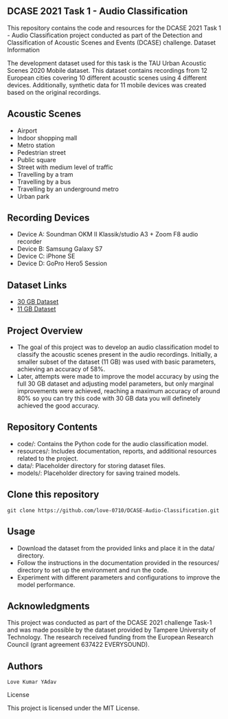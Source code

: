 ## DCASE 2021 Task 1 - Audio Classification

This repository contains the code and resources for the DCASE 2021 Task 1 - Audio Classification project conducted as part of the Detection and Classification of Acoustic Scenes and Events (DCASE) challenge.
Dataset Information

The development dataset used for this task is the TAU Urban Acoustic Scenes 2020 Mobile dataset. This dataset contains recordings from 12 European cities covering 10 different acoustic scenes using 4 different devices. Additionally, synthetic data for 11 mobile devices was created based on the original recordings.
## Acoustic Scenes

- Airport
- Indoor shopping mall
- Metro station
- Pedestrian street
- Public square
- Street with medium level of traffic
- Travelling by a tram
- Travelling by a bus
- Travelling by an underground metro
- Urban park

## Recording Devices

- Device A: Soundman OKM II Klassik/studio A3 + Zoom F8 audio recorder
- Device B: Samsung Galaxy S7
- Device C: iPhone SE
- Device D: GoPro Hero5 Session

## Dataset Links

- [30 GB Dataset](https://zenodo.org/records/3819968)
- [11 GB Dataset](https://zenodo.org/records/4767109)

## Project Overview

- The goal of this project was to develop an audio classification model to classify the acoustic scenes present in the audio recordings. Initially, a smaller subset of the dataset (11 GB) was used with basic parameters, achieving an accuracy of 58%.
- Later, attempts were made to improve the model accuracy by using the full 30 GB dataset and adjusting model parameters, but only marginal improvements were achieved, reaching a maximum accuracy of around 80% so you can try this code with 30 GB data you will definetely achieved the good accuracy.
## Repository Contents

- code/: Contains the Python code for the audio classification model.
- resources/: Includes documentation, reports, and additional resources related to the project.
- data/: Placeholder directory for storing dataset files.
- models/: Placeholder directory for saving trained models.

## Clone this repository
    git clone https://github.com/love-0710/DCASE-Audio-Classification.git

## Usage

- Download the dataset from the provided links and place it in the data/ directory.
- Follow the instructions in the documentation provided in the resources/ directory to set up the environment and run the code.
- Experiment with different parameters and configurations to improve the model performance.

## Acknowledgments

This project was conducted as part of the DCASE 2021 challenge Task-1 and was made possible by the dataset provided by Tampere University of Technology. The research received funding from the European Research Council (grant agreement 637422 EVERYSOUND).
## Authors

    Love Kumar YAdav

License

This project is licensed under the MIT License.
